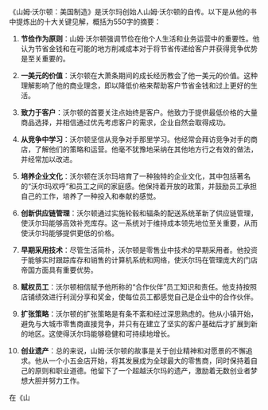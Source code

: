 《山姆·沃尔顿：美国制造》是沃尔玛创始人山姆·沃尔顿的自传。以下是从他的书中提炼出的十大关键见解，概括为550字的摘要：

1. **节俭作为原则**：山姆·沃尔顿强调节俭在他个人生活和业务运营中的重要性。他认为节省金钱和在可能的地方削减成本对于将节省传递给客户并获得竞争优势是至关重要的。

2. **一美元的价值**：沃尔顿在大萧条期间的成长经历教会了他一美元的价值。这种理解影响了他的商业理念，即以降低价格来帮助客户节省金钱和过上更好的生活。

3. **致力于客户**：沃尔顿的首要关注点始终是客户。他致力于提供最低价格的大量商品选择，并相信通过优先考虑客户的需求，企业自然会取得成功。

4. **从竞争中学习**：沃尔顿坚信从竞争对手那里学习。他经常会拜访竞争对手的商店，了解他们的策略和运营。他毫不犹豫地采纳在其他地方行之有效的做法，并经常加以改进。

5. **培养企业文化**：沃尔顿在沃尔玛培育了一种独特的企业文化，其中包括著名的“沃尔玛欢呼”和员工之间的家庭感。他保持着开放的政策，并鼓励员工承担自己的工作，培养了一种投入和奉献的感觉。

6. **创新供应链管理**：沃尔顿通过实施轮毂和辐条的配送系统革新了供应链管理，使沃尔玛能够高效补充库存。这一系统对于维持成本领先地位至关重要，从而使沃尔玛能够提供更低的价格。

7. **早期采用技术**：尽管生活简朴，沃尔顿是零售业中技术的早期采用者。他投资于能够实时跟踪库存和销售的计算机系统和网络，使沃尔玛在管理庞大的门店帝国方面具有重要优势。

8. **赋权员工**：沃尔顿相信赋予他所称的“合作伙伴”员工知识和责任。他支持按照店铺绩效进行利润分享和奖金，使每位员工都感觉自己是企业中的合作伙伴。

9. **扩张策略**：沃尔顿的扩张策略是有条不紊和经过深思熟虑的。他从小镇开始，避免与大城市零售商直接竞争，并只有在建立了坚实的客户基础后才扩展到新的地区。这使得沃尔玛能够稳健和可持续地增长。

10. **创业遗产**：总的来说，山姆·沃尔顿的故事是关于创业精神和对愿景的不懈追求。他从一个小五金店开始，将其发展成为全球最大的零售商，同时保持着自己的原则和职业道德。他留下了一个超越沃尔玛的遗产，激励着无数创业者梦想大胆并努力工作。

在《山